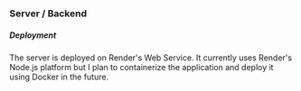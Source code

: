 ### Server / Backend

##### Deployment

The server is deployed on Render's Web Service. It currently uses Render's Node.js platform but I plan to containerize the application and deploy it using Docker in the future.
